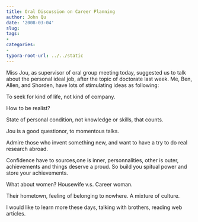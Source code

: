 ```yaml
---
title: Oral Discussion on Career Planning
author: John Qu
date: '2008-03-04'
slug: 
tags:
- 
categories:
- 
typora-root-url: ../../static
---
```


Miss Jou, as supervisor  of oral group meeting today, suggested us to talk about the personal  ideal job, after the topic of doctorate last week. Me, Ben, Allen, and  Shorden, have lots of stimulating ideas as following:

To seek for kind of life, not kind of company.

How to be realist?

State of personal condition, not knowledge or skills, that counts.

Jou is a good questionor, to momentous talks.

Admire those who invent something new, and want to have a try to do real research abroad.

Confidence have to sources,one is inner, personnalities, other is outer,  achievements and things deserve a proud. So build you spitual power and store your achievements.

What about women? Housewife v.s. Career woman.

Their hometown, feeling of belonging to nowhere. A mixture of culture.

I would like to learn more these days, talking with brothers, reading web articles.